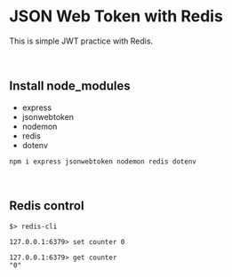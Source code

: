 # JSON Web Token with Redis

This is simple JWT practice with Redis.

<br>

## **Install node_modules**

- express
- jsonwebtoken
- nodemon
- redis
- dotenv

`npm i express jsonwebtoken nodemon redis dotenv`

<br>

## **Redis control**

```shell
$> redis-cli

127.0.0.1:6379> set counter 0

127.0.0.1:6379> get counter
"0"

```
